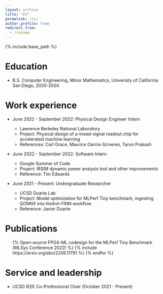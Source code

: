 ```yaml
---
layout: archive
title: "CV"
permalink: /cv/
author_profile: true
redirect_from:
  - /resume
---
```


{% include base_path %}

Education
======
* B.S. Computer Engineering, Minor Mathematics, University of California San Diego, 2020-2024

Work experience
======
* June 2022 - September 2022: Physical Design Engineer Intern
  * Lawrence Berkeley National Laboratory
  * Project: Physical design of a mixed-signal readout chip for accelerated machine learning
  * References: Carl Grace, Maurice Garcia-Sciveres, Tarun Prakash 

* June 2022 - September 2022: Software Intern
  * Google Summer of Code
  * Project: IRSIM dynamic power analysis tool and other improvements
  * Reference: Tim Edwards 

* June 2021 - Present: Undergraduate Researcher
  * UCSD Duarte Lab
  * Project: Model optimization for MLPerf Tiny benchmark, ingesting QONNX into hls4ml-FINN workflow
  * Reference: Javier Duarte

Publications
======
  <ul>{% Open-source FPGA-ML codesign for the MLPerf Tiny Benchmark (MLSys Conference 2022) %}
    {% include https://arxiv.org/abs/2206.11791 %}
  {% endfor %}</ul>
  
Service and leadership
======
* UCSD IEEE Co-Professional Chair (October 2021 - Present)
